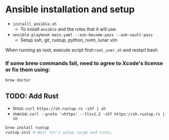 # Ansible installation and setup

- `installl_ansible.sh`
    - To install `ansible` and the roles that it will use.
- `ansible-playbook main.yaml --ask-become-pass --ask-vault-pass`
    - Setup ssh, git, rustup, python, nvim, lunar vim

When running as root, execute script first:`root_user.sh` and restart bash

### If some brew commands fail, need to agree to Xcode's license or fix them using:
`brew doctor`

## TODO: Add Rust

- linux: `curl https://sh.rustup.rs -sSf | sh`
- macos: `curl --proto '=https' --tlsv1.2 -sSf https://sh.rustup.rs | sh`

```bash
brew install rustup
rustup-init # Next let's setup cargo and rustc,
```
